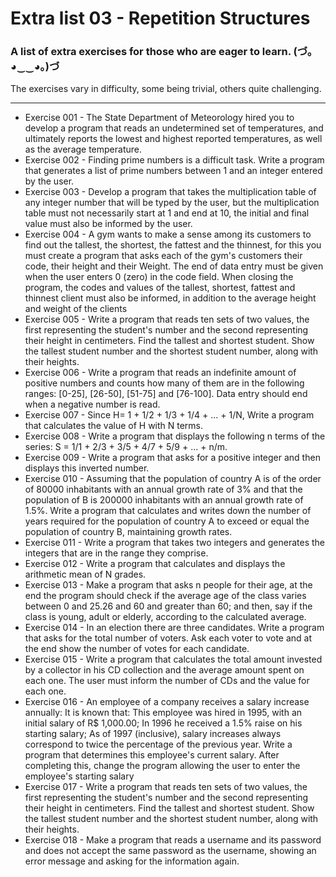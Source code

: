 # Extra list 03 - Repetition Structures 

### A list of extra exercises for those who are eager to learn. (づ｡◕‿‿◕｡)づ

The exercises vary in difficulty, some being trivial, others quite challenging.

---

- Exercise 001 - The State Department of Meteorology hired you to develop a program that reads an undetermined set of temperatures, and ultimately reports the lowest and highest reported temperatures, as well as the average temperature.
- Exercise 002 - Finding prime numbers is a difficult task. Write a program that generates a list of prime numbers between 1 and an integer entered by the user.
- Exercise 003 - Develop a program that takes the multiplication table of any integer number that will be typed by the user, but the multiplication table must not necessarily start at 1 and end at 10, the initial and final value must also be informed by the user.
- Exercise 004 - A gym wants to make a sense among its customers to find out the tallest, the shortest, the fattest and the thinnest, for this you must create a program that asks each of the gym's customers their code, their height and their Weight. The end of data entry must be given when the user enters 0 (zero) in the code field. When closing the program, the codes and values of the tallest, shortest, fattest and thinnest client must also be informed, in addition to the average height and weight of the clients
- Exercise 005 - Write a program that reads ten sets of two values, the first representing the student's number and the second representing their height in centimeters. Find the tallest and shortest student. Show the tallest student number and the shortest student number, along with their heights.
- Exercise 006 - Write a program that reads an indefinite amount of positive numbers and counts how many of them are in the following ranges: [0-25], [26-50], [51-75] and [76-100]. Data entry should end when a negative number is read.
- Exercise 007 - Since H= 1 + 1/2 + 1/3 + 1/4 + ... + 1/N, Write a program that calculates the value of H with N terms.
- Exercise 008 - Write a program that displays the following n terms of the series: S = 1/1 + 2/3 + 3/5 + 4/7 + 5/9 + ... + n/m. 
- Exercise 009 - Write a program that asks for a positive integer and then displays this inverted number.
- Exercise 010 - Assuming that the population of country A is of the order of 80000 inhabitants with an annual growth rate of 3% and that the population of B is 200000 inhabitants with an annual growth rate of 1.5%. Write a program that calculates and writes down the number of years required for the population of country A to exceed or equal the population of country B, maintaining growth rates.
- Exercise 011 - Write a program that takes two integers and generates the integers that are in the range they comprise.
- Exercise 012 - Write a program that calculates and displays the arithmetic mean of N grades.
- Exercise 013 - Make a program that asks n people for their age, at the end the program should check if the average age of the class varies between 0 and 25.26 and 60 and greater than 60; and then, say if the class is young, adult or elderly, according to the calculated average.
- Exercise 014 - In an election there are three candidates. Write a program that asks for the total number of voters. Ask each voter to vote and at the end show the number of votes for each candidate.
- Exercise 015 - Write a program that calculates the total amount invested by a collector in his CD collection and the average amount spent on each one. The user must inform the number of CDs and the value for each one.
- Exercise 016 - An employee of a company receives a salary increase annually: It is known that: This employee was hired in 1995, with an initial salary of R$ 1,000.00; In 1996 he received a 1.5% raise on his starting salary; As of 1997 (inclusive), salary increases always correspond to twice the percentage of the previous year. Write a program that determines this employee's current salary. After completing this, change the program allowing the user to enter the employee's starting salary
- Exercise 017 - Write a program that reads ten sets of two values, the first representing the student's number and the second representing their height in centimeters. Find the tallest and shortest student. Show the tallest student number and the shortest student number, along with their heights.
- Exercise 018 - Make a program that reads a username and its password and does not accept the same password as the username, showing an error message and asking for the information again.

    

    
